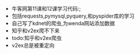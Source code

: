 - 牛客网第11课和12课学习代码:;
- 包括requests,pymysql,pyquery,和pyspider库的学习
- 自己写了kdnet的爬虫,为wenda网站添加数据
- 知乎和v2ex爬不下来
- todo:知乎和v2ex爬虫
- v2ex总是被重定向